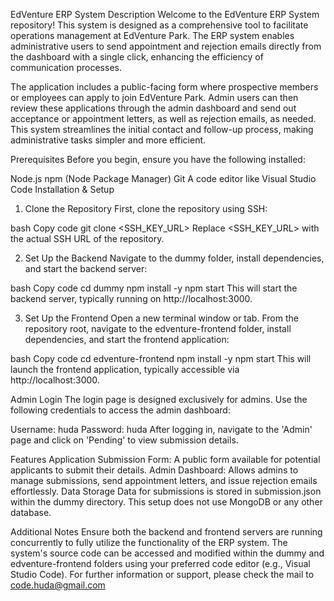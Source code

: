 EdVenture ERP System
Description
Welcome to the EdVenture ERP System repository! This system is designed as a comprehensive tool to facilitate operations management at EdVenture Park. The ERP system enables administrative users to send appointment and rejection emails directly from the dashboard with a single click, enhancing the efficiency of communication processes.

The application includes a public-facing form where prospective members or employees can apply to join EdVenture Park. Admin users can then review these applications through the admin dashboard and send out acceptance or appointment letters, as well as rejection emails, as needed. This system streamlines the initial contact and follow-up process, making administrative tasks simpler and more efficient.

Prerequisites
Before you begin, ensure you have the following installed:

Node.js
npm (Node Package Manager)
Git
A code editor like Visual Studio Code
Installation & Setup
1. Clone the Repository
First, clone the repository using SSH:

bash
Copy code
git clone <SSH_KEY_URL>
Replace <SSH_KEY_URL> with the actual SSH URL of the repository.

2. Set Up the Backend
Navigate to the dummy folder, install dependencies, and start the backend server:

bash
Copy code
cd dummy
npm install -y
npm start
This will start the backend server, typically running on http://localhost:3000.

3. Set Up the Frontend
Open a new terminal window or tab. From the repository root, navigate to the edventure-frontend folder, install dependencies, and start the frontend application:

bash
Copy code
cd edventure-frontend
npm install -y
npm start
This will launch the frontend application, typically accessible via http://localhost:3000.

Admin Login
The login page is designed exclusively for admins. Use the following credentials to access the admin dashboard:

Username: huda
Password: huda
After logging in, navigate to the 'Admin' page and click on 'Pending' to view submission details.

Features
Application Submission Form: A public form available for potential applicants to submit their details.
Admin Dashboard: Allows admins to manage submissions, send appointment letters, and issue rejection emails effortlessly.
Data Storage
Data for submissions is stored in submission.json within the dummy directory. This setup does not use MongoDB or any other database.

Additional Notes
Ensure both the backend and frontend servers are running concurrently to fully utilize the functionality of the ERP system.
The system's source code can be accessed and modified within the dummy and edventure-frontend folders using your preferred code editor (e.g., Visual Studio Code).
For further information or support, please check the mail to code.huda@gmail.com
